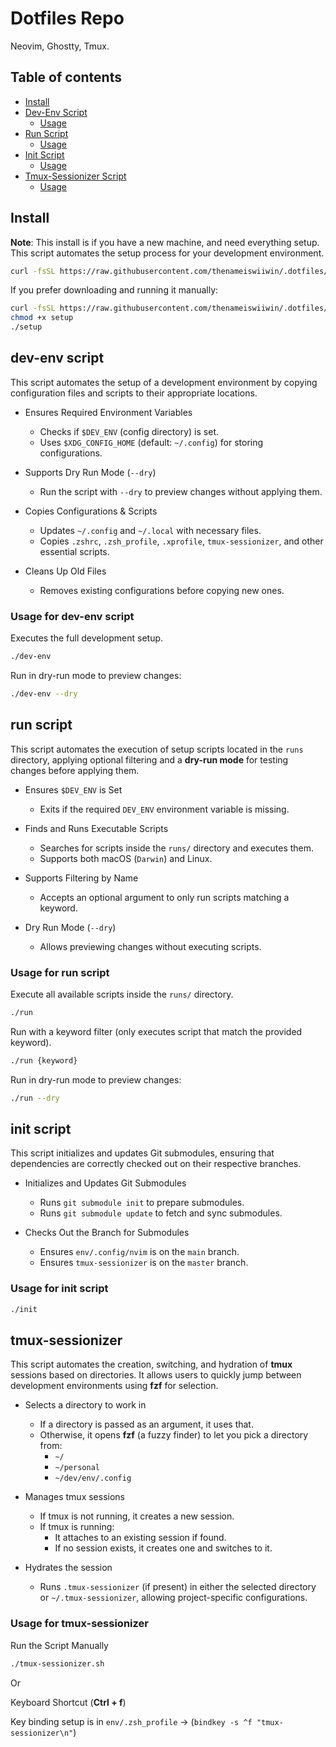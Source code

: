 # Dotfiles Repo

Neovim, Ghostty, Tmux.

## Table of contents

- [Install](#install)
- [Dev-Env Script](#dev-env-script)
  - [Usage](#usage-for-dev-env-script)
- [Run Script](#dev-env-script)
  - [Usage](#usage-for-run-script)
- [Init Script](#dev-env-script)
  - [Usage](#usage-for-init-script)
- [Tmux-Sessionizer Script](#tmux-sessionizer)
  - [Usage](#usage-for-tmux-sessionizer)


## Install

**Note**: This install is if you have a new machine, and need everything setup.
This script automates the setup process for your development environment.

```bash
curl -fsSL https://raw.githubusercontent.com/thenameiswiiwin/.dotfiles/main/resources/setup | bash
```

If you prefer downloading and running it manually:

```bash
curl -fsSL https://raw.githubusercontent.com/thenameiswiiwin/.dotfiles/main/resources/setup -o setup
chmod +x setup
./setup
```

## dev-env script

This script automates the setup of a development environment by copying configuration files and scripts to their appropriate locations.

- Ensures Required Environment Variables
  - Checks if `$DEV_ENV` (config directory) is set.
  - Uses `$XDG_CONFIG_HOME` (default: `~/.config`) for storing configurations.

- Supports Dry Run Mode (`--dry`)
  - Run the script with `--dry` to preview changes without applying them.

- Copies Configurations & Scripts
  - Updates `~/.config` and `~/.local` with necessary files.
  - Copies `.zshrc`, `.zsh_profile`, `.xprofile`, `tmux-sessionizer`, and other essential scripts.

- Cleans Up Old Files
  - Removes existing configurations before copying new ones.

### Usage for dev-env script

Executes the full development setup.

```bash
./dev-env
```

Run in dry-run mode to preview changes:

```bash
./dev-env --dry
```

## run script

This script automates the execution of setup scripts located in the `runs` directory, applying optional filtering and a **dry-run mode** for testing changes before applying them.

- Ensures `$DEV_ENV` is Set
  - Exits if the required `DEV_ENV` environment variable is missing.

- Finds and Runs Executable Scripts
  - Searches for scripts inside the `runs/` directory and executes them.
  - Supports both macOS (`Darwin`) and Linux.

- Supports Filtering by Name
  - Accepts an optional argument to only run scripts matching a keyword.

- Dry Run Mode (`--dry`)
  - Allows previewing changes without executing scripts.

### Usage for run script

Execute all available scripts inside the `runs/` directory.

```bash
./run
```

Run with a keyword filter (only executes script that match the provided keyword).

```bash
./run {keyword}
```

Run in dry-run mode to preview changes:

```bash
./run --dry
```

## init script

This script initializes and updates Git submodules, ensuring that dependencies are correctly checked out on their respective branches.

- Initializes and Updates Git Submodules
   - Runs `git submodule init` to prepare submodules.
   - Runs `git submodule update` to fetch and sync submodules.

- Checks Out the Branch for Submodules
   - Ensures `env/.config/nvim` is on the `main` branch.
   - Ensures `tmux-sessionizer` is on the `master` branch.

### Usage for init script

```bash
./init
```

## tmux-sessionizer

This script automates the creation, switching, and hydration of **tmux** sessions based on directories. It allows users to quickly jump between development environments using **fzf** for selection.

- Selects a directory to work in
   - If a directory is passed as an argument, it uses that.
   - Otherwise, it opens **fzf** (a fuzzy finder) to let you pick a directory from:
     - `~/`
     - `~/personal`
     - `~/dev/env/.config`

- Manages tmux sessions
   - If tmux is not running, it creates a new session.
   - If tmux is running:
     - It attaches to an existing session if found.
     - If no session exists, it creates one and switches to it.

- Hydrates the session
   - Runs `.tmux-sessionizer` (if present) in either the selected directory or `~/.tmux-sessionizer`, allowing project-specific configurations.

### Usage for tmux-sessionizer

Run the Script Manually

```bash
./tmux-sessionizer.sh
```

Or

Keyboard Shortcut (**Ctrl + f**)

Key binding setup is in `env/.zsh_profile` -> (`bindkey -s ^f "tmux-sessionizer\n"`)
